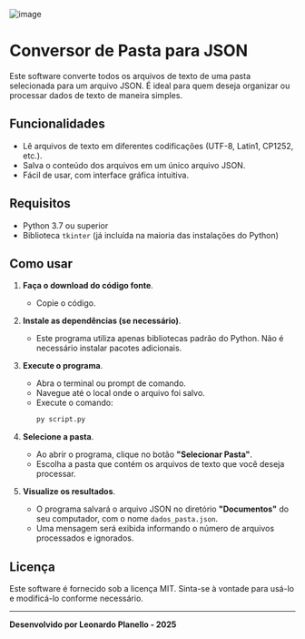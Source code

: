 ![image](https://github.com/user-attachments/assets/c49a8c53-dd51-4c35-9d83-2171831a6ea9)


# Conversor de Pasta para JSON

Este software converte todos os arquivos de texto de uma pasta selecionada para um arquivo JSON. É ideal para quem deseja organizar ou processar dados de texto de maneira simples.

## Funcionalidades

- Lê arquivos de texto em diferentes codificações (UTF-8, Latin1, CP1252, etc.).
- Salva o conteúdo dos arquivos em um único arquivo JSON.
- Fácil de usar, com interface gráfica intuitiva.

## Requisitos

- Python 3.7 ou superior
- Biblioteca `tkinter` (já incluída na maioria das instalações do Python)

## Como usar

1. **Faça o download do código fonte**.
   - Copie o código.

2. **Instale as dependências (se necessário)**.
   - Este programa utiliza apenas bibliotecas padrão do Python. Não é necessário instalar pacotes adicionais.

3. **Execute o programa**.
   - Abra o terminal ou prompt de comando.
   - Navegue até o local onde o arquivo foi salvo.
   - Execute o comando:
     ```bash
     py script.py
     ```

4. **Selecione a pasta**.
   - Ao abrir o programa, clique no botão **"Selecionar Pasta"**.
   - Escolha a pasta que contém os arquivos de texto que você deseja processar.

5. **Visualize os resultados**.
   - O programa salvará o arquivo JSON no diretório **"Documentos"** do seu computador, com o nome `dados_pasta.json`.
   - Uma mensagem será exibida informando o número de arquivos processados e ignorados.


## Licença

Este software é fornecido sob a licença MIT. Sinta-se à vontade para usá-lo e modificá-lo conforme necessário.

---

**Desenvolvido por Leonardo Planello - 2025**
